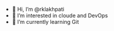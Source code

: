 - 👋 Hi, I’m @rklakhpati
- 👀 I’m interested in cloude and DevOps
- 🌱 I’m currently learning Git

<!---
rklakhpati/rklakhpati is a ✨ special ✨ repository because its `README.md` (this file) appears on your GitHub profile.
You can click the Preview link to take a look at your changes.
--->
